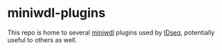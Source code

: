 # miniwdl-plugins

This repo is home to several [miniwdl](https://github.com/chanzuckerberg/miniwdl) plugins used by
[IDseq](https://idseq.net/), potentially useful to others as well.

